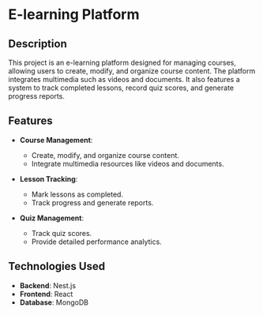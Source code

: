 # E-learning Platform

## Description
This project is an e-learning platform designed for managing courses, allowing users to create, modify, and organize course content. The platform integrates multimedia such as videos and documents. It also features a system to track completed lessons, record quiz scores, and generate progress reports.

## Features
- **Course Management**: 
  - Create, modify, and organize course content.
  - Integrate multimedia resources like videos and documents.
  
- **Lesson Tracking**:
  - Mark lessons as completed.
  - Track progress and generate reports.

- **Quiz Management**:
  - Track quiz scores.
  - Provide detailed performance analytics.

## Technologies Used
- **Backend**: Nest.js
- **Frontend**: React
- **Database**: MongoDB
